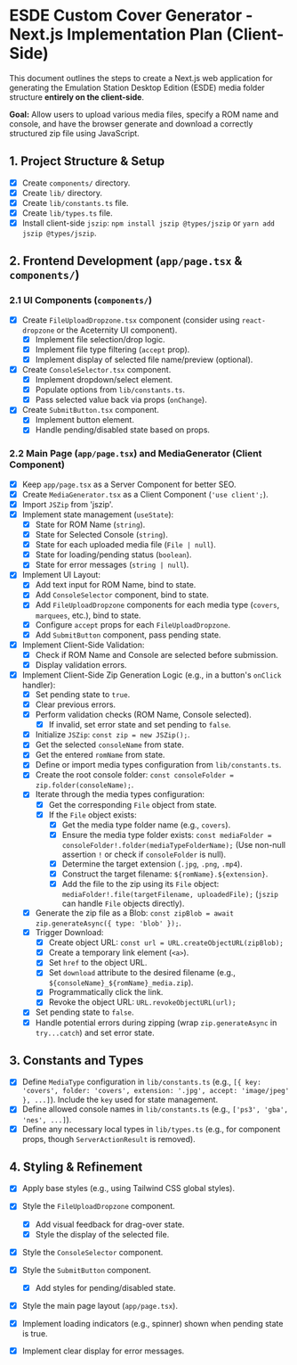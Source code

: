 # ESDE Custom Cover Generator - Next.js Implementation Plan (Client-Side)

This document outlines the steps to create a Next.js web application for generating the Emulation Station Desktop Edition (ESDE) media folder structure **entirely on the client-side**.

**Goal:** Allow users to upload various media files, specify a ROM name and console, and have the browser generate and download a correctly structured zip file using JavaScript.

## 1. Project Structure & Setup

- [x] Create `components/` directory.
- [x] Create `lib/` directory.
- [x] Create `lib/constants.ts` file.
- [x] Create `lib/types.ts` file.
- [x] Install client-side `jszip`: `npm install jszip @types/jszip` or `yarn add jszip @types/jszip`.

## 2. Frontend Development (`app/page.tsx` & `components/`)

### 2.1 UI Components (`components/`)
- [x] Create `FileUploadDropzone.tsx` component (consider using `react-dropzone` or the Aceternity UI component).
    - [x] Implement file selection/drop logic.
    - [x] Implement file type filtering (`accept` prop).
    - [x] Implement display of selected file name/preview (optional).
- [x] Create `ConsoleSelector.tsx` component.
    - [x] Implement dropdown/select element.
    - [x] Populate options from `lib/constants.ts`.
    - [x] Pass selected value back via props (`onChange`).
- [x] Create `SubmitButton.tsx` component.
    - [x] Implement button element.
    - [x] Handle pending/disabled state based on props.

### 2.2 Main Page (`app/page.tsx`) and MediaGenerator (Client Component)
- [x] Keep `app/page.tsx` as a Server Component for better SEO.
- [x] Create `MediaGenerator.tsx` as a Client Component (`'use client';`).
- [x] Import `JSZip` from 'jszip'.
- [x] Implement state management (`useState`):
    - [x] State for ROM Name (`string`).
    - [x] State for Selected Console (`string`).
    - [x] State for each uploaded media file (`File | null`).
    - [x] State for loading/pending status (`boolean`).
    - [x] State for error messages (`string | null`).
- [x] Implement UI Layout:
    - [x] Add text input for ROM Name, bind to state.
    - [x] Add `ConsoleSelector` component, bind to state.
    - [x] Add `FileUploadDropzone` components for each media type (`covers`, `marquees`, etc.), bind to state.
    - [x] Configure `accept` props for each `FileUploadDropzone`.
    - [x] Add `SubmitButton` component, pass pending state.
- [x] Implement Client-Side Validation:
    - [x] Check if ROM Name and Console are selected before submission.
    - [x] Display validation errors.
- [x] Implement Client-Side Zip Generation Logic (e.g., in a button's `onClick` handler):
    - [x] Set pending state to `true`.
    - [x] Clear previous errors.
    - [x] Perform validation checks (ROM Name, Console selected).
        - [x] If invalid, set error state and set pending to `false`.
    - [x] Initialize `JSZip`: `const zip = new JSZip();`.
    - [x] Get the selected `consoleName` from state.
    - [x] Get the entered `romName` from state.
    - [x] Define or import media types configuration from `lib/constants.ts`.
    - [x] Create the root console folder: `const consoleFolder = zip.folder(consoleName);`.
    - [x] Iterate through the media types configuration:
        - [x] Get the corresponding `File` object from state.
        - [x] If the `File` object exists:
            - [x] Get the media type folder name (e.g., `covers`).
            - [x] Ensure the media type folder exists: `const mediaFolder = consoleFolder!.folder(mediaTypeFolderName);` (Use non-null assertion `!` or check if `consoleFolder` is null).
            - [x] Determine the target extension (`.jpg`, `.png`, `.mp4`).
            - [x] Construct the target filename: `${romName}.${extension}`.
            - [x] Add the file to the zip using its `File` object: `mediaFolder!.file(targetFilename, uploadedFile);` (`jszip` can handle `File` objects directly).
    - [x] Generate the zip file as a Blob: `const zipBlob = await zip.generateAsync({ type: 'blob' });`.
    - [x] Trigger Download:
        - [x] Create object URL: `const url = URL.createObjectURL(zipBlob);`
        - [x] Create a temporary link element (`<a>`).
        - [x] Set `href` to the object URL.
        - [x] Set `download` attribute to the desired filename (e.g., `${consoleName}_${romName}_media.zip`).
        - [x] Programmatically click the link.
        - [x] Revoke the object URL: `URL.revokeObjectURL(url);`
    - [x] Set pending state to `false`.
    - [x] Handle potential errors during zipping (wrap `zip.generateAsync` in `try...catch`) and set error state.

## 3. Constants and Types

- [x] Define `MediaType` configuration in `lib/constants.ts` (e.g., `[{ key: 'covers', folder: 'covers', extension: '.jpg', accept: 'image/jpeg' }, ...]`). Include the `key` used for state management.
- [x] Define allowed console names in `lib/constants.ts` (e.g., `['ps3', 'gba', 'nes', ...]`).
- [x] Define any necessary local types in `lib/types.ts` (e.g., for component props, though `ServerActionResult` is removed).

## 4. Styling & Refinement

- [x] Apply base styles (e.g., using Tailwind CSS global styles).
- [x] Style the `FileUploadDropzone` component.
    - [x] Add visual feedback for drag-over state.
    - [x] Style the display of the selected file.
- [x] Style the `ConsoleSelector` component.
- [x] Style the `SubmitButton` component.
    - [x] Add styles for pending/disabled state.
- [x] Style the main page layout (`app/page.tsx`).
- [x] Implement loading indicators (e.g., spinner) shown when pending state is true.
- [x] Implement clear display for error messages.

